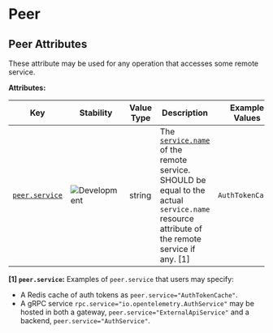<!-- NOTE: THIS FILE IS AUTOGENERATED. DO NOT EDIT BY HAND. -->
<!-- see templates/registry/markdown/attribute_namespace.md.j2 -->

# Peer

## Peer Attributes

These attribute may be used for any operation that accesses some remote service.

**Attributes:**

| Key | Stability | Value Type | Description | Example Values |
|---|---|---|---|---|
| <a id="peer-service" href="#peer-service">`peer.service`</a> | ![Development](https://img.shields.io/badge/-development-blue) | string | The [`service.name`](/docs/resource/README.md#service) of the remote service. SHOULD be equal to the actual `service.name` resource attribute of the remote service if any. [1] | `AuthTokenCache` |

**[1] `peer.service`:** Examples of `peer.service` that users may specify:

- A Redis cache of auth tokens as `peer.service="AuthTokenCache"`.
- A gRPC service `rpc.service="io.opentelemetry.AuthService"` may be hosted in both a gateway, `peer.service="ExternalApiService"` and a backend, `peer.service="AuthService"`.
